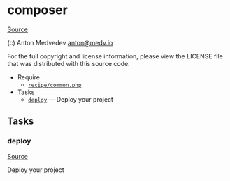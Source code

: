<!-- DO NOT EDIT THIS FILE! -->
<!-- Instead edit recipe/composer.php -->
<!-- Then run bin/docgen -->

# composer

[Source](/recipe/composer.php)

(c) Anton Medvedev <anton@medv.io>

For the full copyright and license information, please view the LICENSE
file that was distributed with this source code.


* Require
  * [`recipe/common.php`](/recipe/common.php)
* Tasks
  * [`deploy`](#deploy) — Deploy your project


## Tasks
### deploy
[Source](/recipe/composer.php#L13)

Deploy your project



